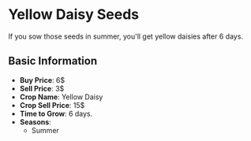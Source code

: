 # Yellow Daisy Seeds

If you sow those seeds in summer, you'll get yellow daisies after 6 days.

## Basic Information

- **Buy Price**: 6$
- **Sell Price**: 3$
- **Crop Name**: Yellow Daisy
- **Crop Sell Price**: 15$
- **Time to Grow**: 6 days.
- **Seasons**:
  - Summer